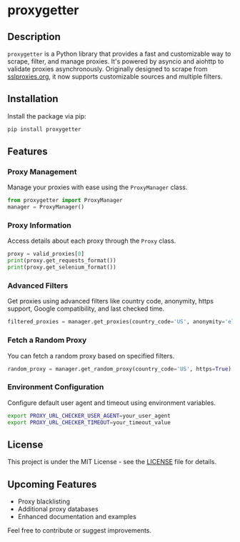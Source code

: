 # proxygetter

## Description

`proxygetter` is a Python library that provides a fast and customizable way to scrape, filter, and manage proxies. It's powered by asyncio and aiohttp to validate proxies asynchronously. Originally designed to scrape from [sslproxies.org](https://www.sslproxies.org/), it now supports customizable sources and multiple filters.

## Installation

Install the package via pip:

```bash
pip install proxygetter
```

## Features

### Proxy Management

Manage your proxies with ease using the `ProxyManager` class.

```python
from proxygetter import ProxyManager
manager = ProxyManager()
```

### Proxy Information

Access details about each proxy through the `Proxy` class.

```python
proxy = valid_proxies[0]
print(proxy.get_requests_format())
print(proxy.get_selenium_format())
```

### Advanced Filters

Get proxies using advanced filters like country code, anonymity, https support, Google compatibility, and last checked time.

```python
filtered_proxies = manager.get_proxies(country_code='US', anonymity='elite proxy', https=True, google=True, last_checked_max=600)
```

### Fetch a Random Proxy

You can fetch a random proxy based on specified filters.

```python
random_proxy = manager.get_random_proxy(country_code='US', https=True)
```

### Environment Configuration

Configure default user agent and timeout using environment variables.

```bash
export PROXY_URL_CHECKER_USER_AGENT=your_user_agent
export PROXY_URL_CHECKER_TIMEOUT=your_timeout_value
```

## License

This project is under the MIT License - see the [LICENSE](LICENSE) file for details.

## Upcoming Features

- Proxy blacklisting
- Additional proxy databases
- Enhanced documentation and examples

Feel free to contribute or suggest improvements.
